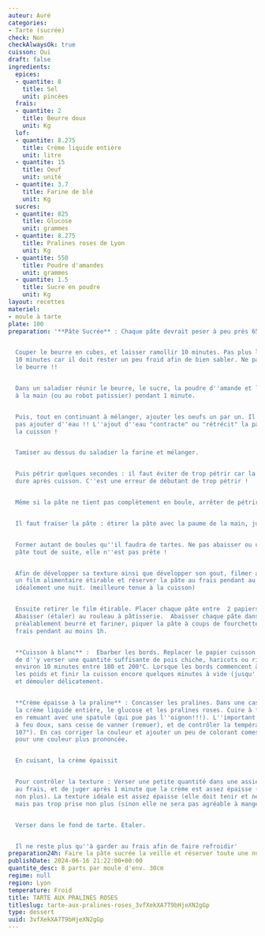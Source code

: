```yaml
---
auteur: Auré
categories:
- Tarte (sucrée)
check: Non
checkAlwaysOk: true
cuisson: Oui
draft: false
ingredients:
  epices:
  - quantite: 8
    title: Sel
    unit: pincées
  frais:
  - quantite: 2
    title: Beurre doux
    unit: Kg
  lof:
  - quantite: 8.275
    title: Crème liquide entière
    unit: litre
  - quantite: 15
    title: Oeuf
    unit: unité
  - quantite: 3.7
    title: Farine de blé
    unit: Kg
  sucres:
  - quantite: 825
    title: Glucose
    unit: grammes
  - quantite: 8.275
    title: Pralines roses de Lyon
    unit: Kg
  - quantite: 550
    title: Poudre d'amandes
    unit: grammes
  - quantite: 1.5
    title: Sucre en poudre
    unit: Kg
layout: recettes
materiel:
- moule à tarte
plate: 100
preparation: '**Pâte Sucrée** : Chaque pâte devrait peser à peu près 650gr.


  Couper le beurre en cubes, et laisser ramollir 10 minutes. Pas plus longtemps que
  10 minutes car il doit rester un peu froid afin de bien sabler. Ne pas faire fondre
  le beurre !!


  Dans un saladier réunir le beurre, le sucre, la poudre d''amande et le sel et mélanger
  à la main (ou au robot patissier) pendant 1 minute.


  Puis, tout en continuant à mélanger, ajouter les oeufs un par un. Il ne faut absolument
  pas ajouter d''eau !! L''ajout d''eau "contracte" ou "rétrécit" la pâte pendant
  la cuisson !


  Tamiser au dessus du saladier la farine et mélanger.


  Puis pétrir quelques secondes : il faut éviter de trop pétrir car la pâte sera trop
  dure après cuisson. C''est une erreur de débutant de trop pétrir !


  Même si la pâte ne tient pas complètement en boule, arrêter de pétrir.


  Il faut fraiser la pâte : étirer la pâte avec la paume de la main, juste deux fois.


  Former autant de boules qu''il faudra de tartes. Ne pas abaisser ou utiliser cette
  pâte tout de suite, elle n''est pas prête !


  Afin de développer sa texture ainsi que développer son gout, filmer au contact avec
  un film alimentaire étirable et réserver la pâte au frais pendant au minimum 2 heures,
  idéalement une nuit. (meilleure tenue à la cuisson)


  Ensuite retirer le film étirable. Placer chaque pâte entre  2 papiers sulfurisés.
  Abaisser (étaler) au rouleau à pâtisserie.  Abaisser chaque pâte dans les moules
  préalablement beurré et fariner, piquer la pâte à coups de fourchette. laisser au
  frais pendant au moins 1h.


  **Cuisson à blanc** :  Ebarber les bords. Replacer le papier cuisson du dessus afin
  de d''y verser une quantité suffisante de pois chiche, haricots ou riz etc. Cuire
  environ 10 minutes entre 180 et 200°C. Lorsque les bords commencent à colorer ôter
  les poids et finir la cuisson encore quelques minutes à vide (jusqu''à coloration)
  et démouler délicatement.


  **Crème épaisse à la praline** : Concasser les pralines. Dans une casserole, placer
  la crème liquide entière, le glucose et les pralines roses. Cuire à feu faible/moyen,
  en remuant avec une spatule (qui pue pas l''oignon!!!). L''important est de cuire
  à feu doux, sans cesse de vanner (remuer), et de contrôler la température (env.
  107°). En cas corriger la couleur et ajouter un peu de colorant comestible rouge
  pour une couleur plus prononcée.


  En cuisant, la crème épaissit


  Pour contrôler la texture : Verser une petite quantité dans une assiette, de mettre
  au frais, et de juger après 1 minute que la crème est assez épaisse (mais pas trop
  non plus). La texture idéale est assez épaisse (elle doit tenir et ne pas être liquide),
  mais pas trop prise non plus (sinon elle ne sera pas agréable à manger).


  Verser dans le fond de tarte. Etaler.


  Il ne reste plus qu''à garder au frais afin de faire refroidir'
preparation24h: Faire la pâte sucrée la veille et réserver toute une nuit au frais.
publishDate: 2024-06-16 21:22:00+00:00
quantite_desc: 8 parts par moule d'env. 30cm
regime: null
region: Lyon
temperature: Froid
title: TARTE AUX PRALINES ROSES
titleslug: tarte-aux-pralines-roses_3vfXekXA7T9bHjeXN2gGp
type: dessert
uuid: 3vfXekXA7T9bHjeXN2gGp
---
```

